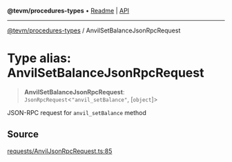 **@tevm/procedures-types** • [Readme](../README.md) \| [API](../globals.md)

***

[@tevm/procedures-types](../README.md) / AnvilSetBalanceJsonRpcRequest

# Type alias: AnvilSetBalanceJsonRpcRequest

> **AnvilSetBalanceJsonRpcRequest**: `JsonRpcRequest`\<`"anvil_setBalance"`, [`object`]\>

JSON-RPC request for `anvil_setBalance` method

## Source

[requests/AnvilJsonRpcRequest.ts:85](https://github.com/evmts/tevm-monorepo/blob/main/packages/procedures-types/src/requests/AnvilJsonRpcRequest.ts#L85)
